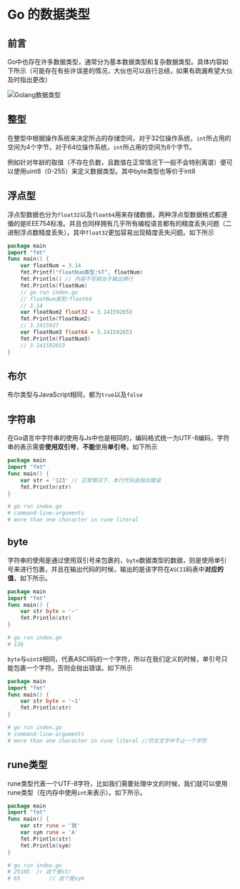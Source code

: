 # Go 的数据类型 

## 前言

Go中也存在许多数据类型，通常分为基本数据类型和复杂数据类型。具体内容如下所示（可能存在有些许误差的情况，大伙也可以自行总结，如果有疏漏希望大伙及时指出更改）

![Golang数据类型](https://oss.oh-undefined.com/Golang%E6%95%B0%E6%8D%AE%E7%B1%BB%E5%9E%8B.png)

## 整型

在整型中根据操作系统来决定所占的存储空间，对于32位操作系统，`int`所占用的空间为4个字节，对于64位操作系统，`int`所占用的空间为8个字节。

例如针对年龄的取值（不存在负数，且数值在正常情况下一般不会特别离谱）便可以使用uint8（0-255）来定义数据类型。其中byte类型也等价于int8

## 浮点型

浮点型数据也分为`float32`以及`float64`用来存储数据，两种浮点型数据格式都遵循的是IEEE754标准。并且也同样拥有几乎所有编程语言都有的精度丢失问题（二进制浮点数精度丢失）。其中`float32`更加容易出现精度丢失问题。如下所示

```go
package main
import "fmt"
func main() {
	var floatNum = 3.14
	fmt.Printf("floatNum类型:%T", floatNum)
	fmt.Println() // 内容不写相当于输出换行
	fmt.Println(floatNum)
	// go run index.go 
	// floatNum类型:float64
	// 3.14
	var floatNum2 float32 = 3.141592653
	fmt.Println(floatNum2)
	// 3.1415927
	var floatNum3 float64 = 3.141592653
	fmt.Println(floatNum3)
	// 3.141592653
}
```

## 布尔

布尔类型与JavaScript相同，都为`true`以及`false`

## 字符串

在Go语言中字符串的使用与Js中也是相同的，编码格式统一为UTF-8编码，字符串的表示需要**使用双引号**，**不能**使用**单引号**。如下所示

```go
package main
import "fmt"
func main() {
	var str = '123' // 正常情况下，本行代码会抛出错误
	fmt.Println(str)
}
```

```sh
# go run index.go 
# command-line-arguments
# more than one character in rune literal
```

## byte

字符串的使用是通过使用双引号来包裹的，`byte`数据类型的数据，则是使用单引号来进行包裹，并且在输出代码的时候，输出的是该字符在`ASCII`码表中**对应的值**，如下所示。

```go
package main
import "fmt"
func main() {
	var str byte = '~'
	fmt.Println(str)
}
```

```sh
# go run index.go 
# 126
```

`byte`与`uint8`相同，代表*ASCII*码的一个字符，所以在我们定义的时候，单引号只能包裹一个字符。否则会抛出错误。如下所示

```go
package main
import "fmt"
func main() {
	var str byte = '~1'
	fmt.Println(str)
}
```

```sh
# go run index.go 
# command-line-arguments
# more than one character in rune literal //符文文字中不止一个字符
```

## rune类型

rune类型代表一个UTF-8字符，比如我们需要处理中文的时候，我们就可以使用rune类型（在内存中使用`int`来表示）。如下所示。

```go
package main
import "fmt"
func main() {
	var str rune = '我'
	var sym rune = 'A'
	fmt.Println(str)
	fmt.Println(sym)
}
```

```sh
# go run index.go 
# 25105  // 这个是str
# 65 		 // 这个是sym
```

